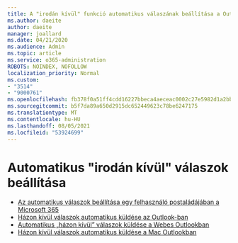 ```yaml
---
title: A "irodán kívül" funkció automatikus válaszának beállítása a Outlook
ms.author: daeite
author: daeite
manager: joallard
ms.date: 04/21/2020
ms.audience: Admin
ms.topic: article
ms.service: o365-administration
ROBOTS: NOINDEX, NOFOLLOW
localization_priority: Normal
ms.custom:
- "3514"
- "9000761"
ms.openlocfilehash: fb378f0a51ff4cdd16227bbeca4aeceac0002c27e5982d1a2bb25579dc2cd21b
ms.sourcegitcommit: b5f7da89a650d2915dc652449623c78be6247175
ms.translationtype: MT
ms.contentlocale: hu-HU
ms.lasthandoff: 08/05/2021
ms.locfileid: "53924699"
---
```

# <a name="set-up-out-of-office-automatic-replies"></a>Automatikus "irodán kívül" válaszok beállítása

- [Az automatikus válaszok beállítása egy felhasználó postaládájában a Microsoft 365](https://docs.microsoft.com/exchange/troubleshoot/configure-mailboxes/set-automatic-replies)
- [Házon kívül válaszok automatikus küldése az Outlook-ban](https://support.office.com/article/9742f476-5348-4f9f-997f-5e208513bd67)
- [Automatikus „házon kívül” válaszok küldése a Webes Outlookban](https://support.office.com/article/0c193ab0-b9e1-4058-84be-a5b014242290)
- [Házon kívül válaszok automatikus küldése a Mac Outlookban](https://support.office.com/article/4e07ab75-beda-4f9e-bcdc-44471ebacdee)